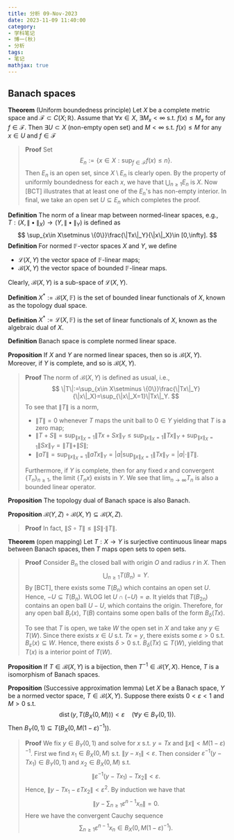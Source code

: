 ```yaml
---
title: 分析 09-Nov-2023
date: 2023-11-09 11:40:00
category: 
- 学科笔记
- 博一(秋)
- 分析
tags: 
- 笔记
mathjax: true
---
```


## Banach spaces

**Theorem** (Uniform boundedness principle) Let $X$ be a complete metric space and $\mathscr F\subset C(X;\mathbb R)$. Assume that $\forall x\in X$, $\exists M_x<\infty$ s.t. $f(x)\leq M_x$ for any $f\in \mathscr F$. Then $\exists U\subset X$ (non-empty open set) and $M<\infty$ s.t.  $f(x)\leq M$ for any $x\in U$ and $f\in \mathscr F$

> **Proof** Set 
> $$
> E_n:=\{x\in X:\sup_{f\in \mathscr F} f(x)\leq n\}.
> $$
> Then $E_n$ is an open set, since $X\setminus E_n$ is clearly open. By the property of uniformly boundedness for each $x$, we have that $\bigcup_{n\geq 1}E_n$ is $X$. Now [BCT] illustrates that at least one of the $E_n$'s has non-empty interior. In final, we take an open set $U\subseteq E_n$ which completes the proof. 

**Definition** The norm of a linear map between normed-linear spaces, e.g., $T:(X,\|\bullet\|_X)\to (Y,\|\bullet\|_Y)$ is defined as 
$$
\sup_{x\in X\setminus \{0\}}\frac{\|Tx\|_Y}{\|x\|_X}\in [0,\infty].
$$
**Definition** For normed $\mathbb F$-vector spaces $X$ and $Y$, we define

* $\mathcal L(X,Y)$ the vector space of $\mathbb F$-linear maps;
* $\mathcal B(X,Y)$ the vector space of bounded $\mathbb F$-linear maps.

Clearly, $\mathcal B(X,Y)$ is a sub-space of $\mathcal L(X,Y)$.

**Definition** $X^\ast :=\mathcal B(X,\mathbb F)$ is the set of bounded linear functionals of $X$, known as the topology dual space. 

**Definition** $X^\ast :=\mathcal L(X,\mathbb F)$ is the set of linear functionals of $X$, known as the algebraic dual of $X$. 

**Definition** Banach space is complete normed linear space. 

**Proposition** If $X$ and $Y$ are normed linear spaces, then so is $\mathcal B(X,Y)$. Moreover, if $Y$ is complete, and so is $\mathcal B(X,Y)$. 

> **Proof** The norm of $\mathcal B(X,Y)$ is defined as usual, i.e.,
> $$
> \|T\|:=\sup_{x\in X\setminus \{0\}}\frac{\|Tx\|_Y}{\|x\|_X}=\sup_{\|x\|_X=1}\|Tx\|_Y.
> $$
> To see that $\|T\|$ is a norm, 
>
> * $\|T\|=0$ whenever $T$ maps the unit ball to $0\in Y$ yielding that $T$ is a zero map;
> * $\|T+S\|=\sup_{\|x\|_X=1}\|Tx+Sx\|_Y\leq \sup_{\|x\|_X=1}\|Tx\|_Y+\sup_{\|x\|_X=1}\|Sx\|_Y=\|T\|+\|S\|$; 
> * $\|aT\|=\sup_{\|x\|_X=1}\|aTx\|_Y=|a|\sup_{\|x\|_{X}=1}\|Tx\|_Y=|a|\cdot \|T\|$. 
>
> Furthermore, if $Y$ is complete, then for any fixed $x$ and convergent $\{T_n\}_{n\geq 1}$, the limit $\{T_nx\}$ exists in $Y$. We see that $\lim_{n\to\infty}T_n$ is also a bounded linear operator. 

**Proposition** The topology dual of Banach space is also Banach. 

**Proposition** $\mathcal B(Y,Z)\circ \mathcal B(X,Y)\subseteq \mathcal B(X,Z)$. 

> **Proof** In fact, $\|S\circ T\|\leq \|S\|\cdot \|T\|$. 

**Theorem** (open mapping) Let $T:X\to Y$ is surjective continuous linear maps between Banach spaces, then $T$ maps open sets to open sets. 

> **Proof** Consider $B_n$ the closed ball with origin $O$ and radius $r$ in $X$. Then 
> $$
> \bigcup_{n\geq 1} T(B_n)=Y. 
> $$
> By [BCT], there exists some $T(B_n)$ which contains an open set $U$. Hence, $-U\subseteq T(B_n)$. WLOG let $U\cap (-U)=\varnothing$. It yields that $T(B_{2n})$ contains an open ball $U-U$, which contains the origin. Therefore, for any open ball $B_r(x)$, $T(B)$ contains some open balls of the form $B_\delta(Tx)$. 
>
> To see that $T$ is open, we take $W$ the open set in $X$ and take any $y\in T(W)$. Since there exists $x\in U$ s.t. $Tx=y$, there exists some $\varepsilon>0$ s.t. $B_\varepsilon(x)\subseteq W$. Hence, there exists $\delta >0$ s.t. $B_\delta (Tx)\subseteq T(W)$, yielding that $T(x)$ is a interior point of $T(W)$. 

**Proposition** If $T\in \mathcal B(X,Y)$ is a bijection, then $T^{-1}\in \mathcal B(Y,X)$. Hence, $T$ is a isomorphism of Banach spaces. 

**Proposition** (Successive approximation lemma) Let $X$ be a Banach space, $Y$ be a normed vector space, $T\in \mathcal B (X,Y)$. Suppose there exists $0<\varepsilon <1$ and $M>0$ s.t.
$$
\operatorname{dist}(y,T(B_X(0,M)))<\varepsilon\quad (\forall y\in B_Y(0,1)).  
$$
Then $B_Y(0,1)\subseteq T(B_X(0,M(1-\varepsilon)^{-1}))$. 

> **Proof** We fix $y\in B_Y(0,1)$ and solve for $x$ s.t. $y=Tx$ and $\|x\|<M(1-\varepsilon)^{-1}$. First we find $x_1\in B_X(0,M)$ s.t. $\|y-x_1\|<\varepsilon$. Then consider $\varepsilon^{-1}(y-Tx_1)\in B_Y(0,1)$ and $x_2\in B_X(0,M)$ s.t. 
> $$
> \|\varepsilon^{-1}(y-Tx_1)-Tx_2\|<\varepsilon.
> $$
>  Hence, $\|y-Tx_1-\varepsilon Tx_2\|<\varepsilon^2$. By induction we have that
> $$
> \left\|y-\sum_{n\geq 1}\varepsilon ^{n-1}x_n\right\|=0.
> $$
> Here we have the convergent Cauchy sequence
> $$
> \sum_{n\geq 1}\varepsilon^{n-1}x_n\in B_X(0,M(1-\varepsilon)^{-1}).
> $$





